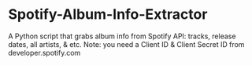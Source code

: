 # Spotify-Album-Info-Extractor
A Python script that grabs album info from Spotify API: tracks, release dates, all artists, & etc.
Note: you need a Client ID & Client Secret ID from developer.spotify.com
